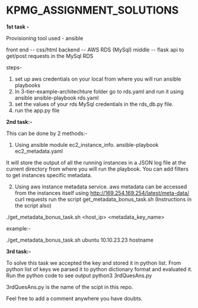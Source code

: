 # KPMG_ASSIGNMENT_SOLUTIONS

**1st task -**

Provisioning tool used - ansible

front end -- css/html
backend -- AWS RDS (MySql)
middle -- flask api to get/post requests in the MySql RDS

steps-
1) set up aws credentials on your local from where you will run ansible playbooks
2) In 3-tier-example-architechture folder go to rds.yaml and run it using ansible
ansible-playbook rds.yaml
3) set the values of your rds MySql credentials in the rds_db.py file.
4) run the app.py file

**2nd task:-**

This can be done by 2 methods:-
1) Using ansible module ec2_instance_info.
ansible-playbook ec2_metadata.yaml

It will store the output of all the running instances in a JSON log file at the current directory from where you will run the playbook.
You can add filters to get instances specific metadata.

2) Using aws instance metadata service.
aws metadata can be accessed from the instances itself using http://169.254.169.254/latest/meta-data/
curl requests
run the script get_metadata_bonus_task.sh (Instructions in the script also)

 ./get_metadata_bonus_task.sh <user> <host_ip> <metadata_key_name>

example:-

./get_metadata_bonus_task.sh ubuntu 10.10.23.23 hostname

**3rd task:-**

To solve this task we accepted the key and stored it in python list.
From python list of keys we parsed it to python dictionary format and evaluated it.
Run the python code to see output
python3 3rdQuesAns.py

3rdQuesAns.py is the name of the scipt in this repo.

Feel free to add a comment anywhere you have doubts.
